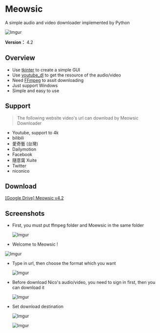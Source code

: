 # Meowsic

A simple audio and video downloader implemented by Python

![Imgur](https://i.imgur.com/u8m1njj.png)

**Version：** 4.2



## Overview

* Use <a href="https://docs.python.org/3.6/library/tkinter.html">tkinter</a> to create a simple GUI
* Use <a href="https://github.com/rg3/youtube-dl">youtube_dl</a> to get the resource of the audio/video
* Need <a href="https://www.ffmpeg.org/">FFmpeg</a> to assit downloading
* Just support Windows
* Simple and easy to use



## Support

> The following website video's url can download by Meowsic Downloader

* Youtube, support to 4k
* bilibili
* 愛奇藝 (台灣)
* Dailymotion
* Facebook
* 隨意窩 Xuite
* Twitter
* niconico



## Download

<a href="https://drive.google.com/drive/folders/1dJgO_vl7gNJZRMO2vPcRa_HYtVlMWuGO">[Google Drive] Meowsic v4.2</a>



## Screenshots

* First, you must put ffmpeg folder and Moewsic in the same folder

  ![Imgur](https://i.imgur.com/cZa6Jip.png)

* Welcome to Meowsic !

![Imgur](https://i.imgur.com/2chhMGn.png)

* Type in url, then choose the format which you want

  ![Imgur](https://i.imgur.com/zFQOddX.png)

* Before download Nico's audio/video, you need to sign in first, then you can download it

  ![Imgur](https://i.imgur.com/FbBhCDE.png)

* Set download destination

  ![Imgur](https://i.imgur.com/f7U43zn.png)

  ![Imgur](https://i.imgur.com/o7hwck5.png)

  

  